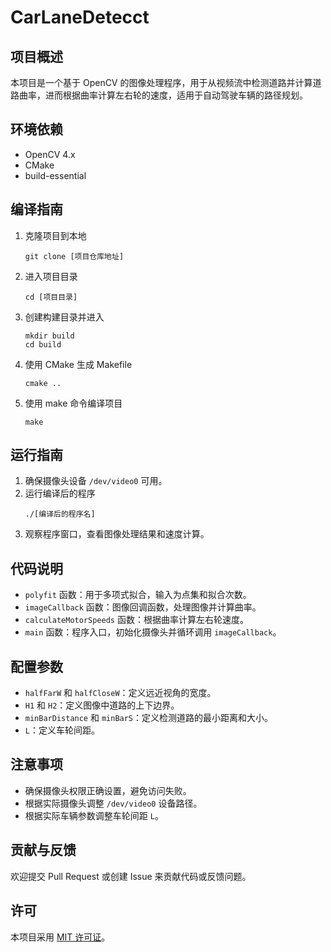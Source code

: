 # CarLaneDetecct

## 项目概述

本项目是一个基于 OpenCV 的图像处理程序，用于从视频流中检测道路并计算道路曲率，进而根据曲率计算左右轮的速度，适用于自动驾驶车辆的路径规划。

## 环境依赖

- OpenCV 4.x
- CMake
- build-essential

## 编译指南

1. 克隆项目到本地
   ```
   git clone [项目仓库地址]
   ```
2. 进入项目目录
   ```
   cd [项目目录]
   ```
3. 创建构建目录并进入
   ```
   mkdir build
   cd build
   ```
4. 使用 CMake 生成 Makefile
   ```
   cmake ..
   ```
5. 使用 make 命令编译项目
   ```
   make
   ```

## 运行指南

1. 确保摄像头设备 `/dev/video0` 可用。
2. 运行编译后的程序
   ```
   ./[编译后的程序名]
   ```
3. 观察程序窗口，查看图像处理结果和速度计算。

## 代码说明

- `polyfit` 函数：用于多项式拟合，输入为点集和拟合次数。
- `imageCallback` 函数：图像回调函数，处理图像并计算曲率。
- `calculateMotorSpeeds` 函数：根据曲率计算左右轮速度。
- `main` 函数：程序入口，初始化摄像头并循环调用 `imageCallback`。

## 配置参数

- `halfFarW` 和 `halfCloseW`：定义远近视角的宽度。
- `H1` 和 `H2`：定义图像中道路的上下边界。
- `minBarDistance` 和 `minBarS`：定义检测道路的最小距离和大小。
- `L`：定义车轮间距。

## 注意事项

- 确保摄像头权限正确设置，避免访问失败。
- 根据实际摄像头调整 `/dev/video0` 设备路径。
- 根据实际车辆参数调整车轮间距 `L`。

## 贡献与反馈

欢迎提交 Pull Request 或创建 Issue 来贡献代码或反馈问题。

## 许可

本项目采用 [MIT 许可证](LICENSE)。
